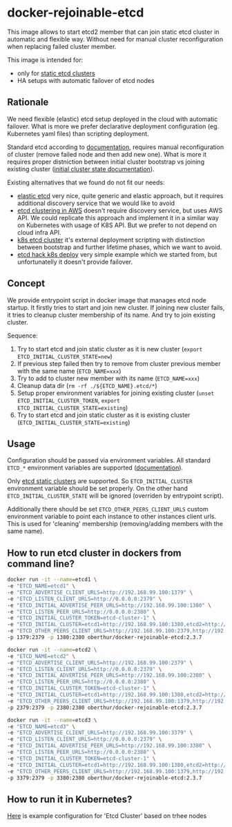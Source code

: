 # docker-rejoinable-etcd

This image allows to start etcd2 member that can join static etcd cluster in automatic and flexible way. Without need for manual cluster reconfiguration when replacing failed cluster member. 

This image is intended for:

- only for [static etcd clusters](https://coreos.com/etcd/docs/latest/clustering.html#static) 
- HA setups with automatic failover of etcd nodes

## Rationale

We need flexible (elastic) etcd setup deployed in the cloud with automatic failover. What is more we prefer declarative deployment configuration (eg. Kubernetes yaml files) than scripting deployment. 

Standard etcd according to [documentation](https://coreos.com/etcd/docs/latest/runtime-configuration.html#replace-a-failed-machine), requires manual reconfiguration of cluster (remove failed node and then add new one). What is more it requires proper distniction between initial cluster bootstrap vs joining existing cluster ([initial cluster state documentation](https://coreos.com/etcd/docs/latest/configuration.html#initial-cluster-state)).  
 
Existing alternatives that we found do not fit our needs:

- [elastic etcd](https://github.com/sttts/elastic-etcd) very nice, quite generic and elastic approach, but it requires additional discovery service that we would like to avoid
- [etcd clustering in AWS](http://engineering.monsanto.com/2015/06/12/etcd-clustering/) doesn't require discovery service, but uses AWS API. We could replicate this approach and implement it in a similar way on Kubernetes with usage of K8S API. But we prefer to not depend on cloud infra API.
- [k8s etcd cluster](https://github.com/blended/k8s-etcd-cluster) it's external deployment scripting with distinction between bootstrap and further lifetime phases, which we want to avoid.
- [etcd hack k8s deploy](https://github.com/coreos/etcd/tree/v2.3.7/hack/kubernetes-deploy) very simple example which we started from, but unfortunatelly it doesn't provide failover.

## Concept

We provide entrypoint script in docker image that manages etcd node startup. It firstly tries to start and join new cluster. If joining new cluster fails, it tries to cleanup cluster membership of its name. And try to join existing cluster. 

Sequence:

1. Try to start etcd and join static cluster as it is new cluster (`export ETCD_INITIAL_CLUSTER_STATE=new`)
2. If previous step failed then try to remove from cluster previous member with the same name (`ETCD_NAME=xxx`)
3. Try to add to cluster new member with its name (`ETCD_NAME=xxx`)
4. Cleanup data dir (`rm -rf ./${ETCD_NAME}.etcd/*`)
5. Setup proper environment variables for joining existing cluster (`unset ETCD_INITIAL_CLUSTER_TOKEN`, `export ETCD_INITIAL_CLUSTER_STATE=existing`)
6. Try to start etcd and join static cluster as it is existing cluster (`ETCD_INITIAL_CLUSTER_STATE=existing`)

## Usage

Configuration should be passed via environment variables. All standard `ETCD_*` environment variables are supported ([documentation](https://coreos.com/etcd/docs/latest/configuration.html)).

Only [etcd static clusters](https://coreos.com/etcd/docs/latest/clustering.html#static) are supported. So `ETCD_INITIAL_CLUSTER` environment variable should be set properly. On the other hand `ETCD_INITIAL_CLUSTER_STATE` will be ignored (overriden by entrypoint script).

Additionally there should be set `ETCD_OTHER_PEERS_CLIENT_URLS` custom environment variable to point each instance to other instances client urls. This is used for 'cleaning' membership (removing/adding members with the same name). 

## How to run etcd cluster in dockers from command line?

````bash
docker run -it --name=etcd1 \
-e "ETCD_NAME=etcd1" \
-e "ETCD_ADVERTISE_CLIENT_URLS=http://192.168.99.100:1379" \
-e "ETCD_LISTEN_CLIENT_URLS=http://0.0.0.0:2379" \
-e "ETCD_INITIAL_ADVERTISE_PEER_URLS=http://192.168.99.100:1380" \
-e "ETCD_LISTEN_PEER_URLS=http://0.0.0.0:2380" \
-e "ETCD_INITIAL_CLUSTER_TOKEN=etcd-cluster-1" \
-e "ETCD_INITIAL_CLUSTER=etcd1=http://192.168.99.100:1380,etcd2=http://192.168.99.100:2380,etcd3=http://192.168.99.100:3380" \
-e "ETCD_OTHER_PEERS_CLIENT_URLS=http://192.168.99.100:2379,http://192.168.99.100:3379" \
-p 1379:2379 -p 1380:2380 oberthur/docker-rejoinable-etcd:2.3.7
````

````bash
docker run -it --name=etcd2 \
-e "ETCD_NAME=etcd2" \
-e "ETCD_ADVERTISE_CLIENT_URLS=http://192.168.99.100:2379" \
-e "ETCD_LISTEN_CLIENT_URLS=http://0.0.0.0:2379" \
-e "ETCD_INITIAL_ADVERTISE_PEER_URLS=http://192.168.99.100:2380" \
-e "ETCD_LISTEN_PEER_URLS=http://0.0.0.0:2380" \
-e "ETCD_INITIAL_CLUSTER_TOKEN=etcd-cluster-1" \
-e "ETCD_INITIAL_CLUSTER=etcd1=http://192.168.99.100:1380,etcd2=http://192.168.99.100:2380,etcd3=http://192.168.99.100:3380" \
-e "ETCD_OTHER_PEERS_CLIENT_URLS=http://192.168.99.100:1379,http://192.168.99.100:3379" \
-p 2379:2379 -p 2380:2380 oberthur/docker-rejoinable-etcd:2.3.7
````

````bash
docker run -it --name=etcd3 \
-e "ETCD_NAME=etcd3" \
-e "ETCD_ADVERTISE_CLIENT_URLS=http://192.168.99.100:3379" \
-e "ETCD_LISTEN_CLIENT_URLS=http://0.0.0.0:2379" \
-e "ETCD_INITIAL_ADVERTISE_PEER_URLS=http://192.168.99.100:3380" \
-e "ETCD_LISTEN_PEER_URLS=http://0.0.0.0:2380" \
-e "ETCD_INITIAL_CLUSTER_TOKEN=etcd-cluster-1" \
-e "ETCD_INITIAL_CLUSTER=etcd1=http://192.168.99.100:1380,etcd2=http://192.168.99.100:2380,etcd3=http://192.168.99.100:3380" \
-e "ETCD_OTHER_PEERS_CLIENT_URLS=http://192.168.99.100:1379,http://192.168.99.100:2379" \
-p 3379:2379 -p 3380:2380 oberthur/docker-rejoinable-etcd:2.3.7
````

## How to run it in Kubernetes?

[Here](example/k8s) is example configuration for 'Etcd Cluster' based on trhee nodes

